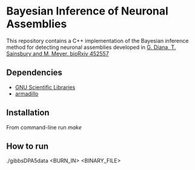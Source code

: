 # Bayesian Inference of Neuronal Assemblies
This repository contains a C++ implementation of the Bayesian inference method for detecting neuronal assemblies developed in [G. Diana, T. Sainsbury and M. Meyer, bioRxiv 452557](https://doi.org/10.1101/452557)
## Dependencies
* [GNU Scientific Libraries](https://www.gnu.org/software/gsl/)
* [armadillo](http://arma.sourceforge.net/)
## Installation
From command-line run *make*
## How to run
./gibbsDPA5data <NITER> <BURN_IN> <TRIM> <ASSEMBLIES> <SEED> <BINARY_FILE> <BINSIZE> <THRESH> <THRESH2> <folder> <continue>


